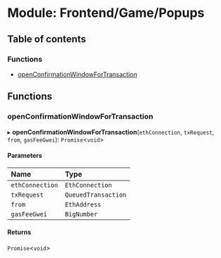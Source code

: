 # Module: Frontend/Game/Popups

## Table of contents

### Functions

- [openConfirmationWindowForTransaction](Frontend_Game_Popups.md#openconfirmationwindowfortransaction)

## Functions

### openConfirmationWindowForTransaction

▸ **openConfirmationWindowForTransaction**(`ethConnection`, `txRequest`, `from`, `gasFeeGwei`): `Promise`<`void`\>

#### Parameters

| Name            | Type                |
| :-------------- | :------------------ |
| `ethConnection` | `EthConnection`     |
| `txRequest`     | `QueuedTransaction` |
| `from`          | `EthAddress`        |
| `gasFeeGwei`    | `BigNumber`         |

#### Returns

`Promise`<`void`\>
